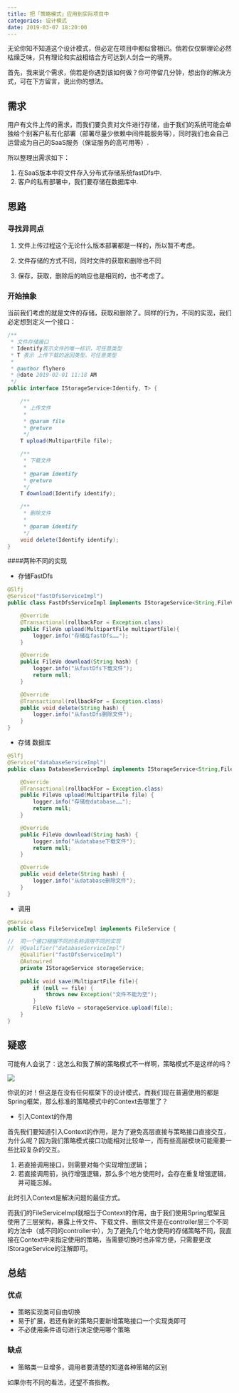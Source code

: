 ```yaml
---
title: 把「策略模式」应用到实际项目中
categories: 设计模式
date: 2019-03-07 18:20:00
---
```


无论你知不知道这个设计模式，但必定在项目中都似曾相识。倘若仅仅聊理论必然枯燥乏味，只有理论和实战相结合方可达到人剑合一的境界。

<!--more-->

首先，我来说个需求，倘若是你遇到该如何做？你可停留几分钟，想出你的解决方式，可在下方留言，说出你的想法。

## 需求

用户有文件上传的需求，而我们要负责对文件进行存储，由于我们的系统可能会单独给个别客户私有化部署（部署尽量少依赖中间件能服务等），同时我们也会自己运营成为自己的SaaS服务（保证服务的高可用等）.

所以整理出需求如下：

1. 在SaaS版本中将文件存入分布式存储系统fastDfs中.
2. 客户的私有部署中，我们要存储在数据库中.

## 思路

###  寻找异同点

1. 文件上传过程这个无论什么版本部署都是一样的，所以暂不考虑。 

2. 文件存储的方式不同，同时文件的获取和删除也不同

3. 保存，获取，删除后的响应也是相同的，也不考虑了。

### 开始抽象

当前我们考虑的就是文件的存储，获取和删除了。同样的行为，不同的实现，我们必定想到定义一个接口：

```java
/**
 * 文件存储接口
 * Identify表示文件的唯一标识，可任意类型
 * T 表示 上传下载的返回类型，可任意类型
 *
 * @author flyhero
 * @date 2019-02-01 11:18 AM
 */
public interface IStorageService<Identify, T> {

    /**
     * 上传文件
     *
     * @param file
     * @return
     */
    T upload(MultipartFile file);

    /**
     * 下载文件
     *
     * @param identify
     * @return
     */
    T download(Identify identify);

    /**
     * 删除文件
     *
     * @param identify
     */
    void delete(Identify identify);
}
```

####两种不同的实现

- 存储FastDfs

```java
@Slfj
@Service("fastDfsServiceImpl")
public class FastDfsServiceImpl implements IStorageService<String,FileVo> {

    @Override
    @Transactional(rollbackFor = Exception.class)
    public FileVo upload(MultipartFile multipartFile){
        logger.info("存储在fastDfs……");
    }

    @Override
    public FileVo download(String hash) {
        logger.info("从fastDfs下载文件");
        return null;
    }

    @Override
    @Transactional(rollbackFor = Exception.class)
    public void delete(String hash) {
        logger.info("从fastDfs删除文件");
    }
}

```

- 存储 数据库

```java
@Slfj
@Service("databaseServiceImpl")
public class DatabaseServiceImpl implements IStorageService<String,FileVo> {

    @Override
    @Transactional(rollbackFor = Exception.class)
    public FileVo upload(MultipartFile file) {
        logger.info("存储在database……");
        return null;
    }

    @Override
    public FileVo download(String hash) {
        logger.info("从database下载文件");
        return null;
    }

    @Override
    public void delete(String hash) {
        logger.info("从database删除文件");
    }
}
```

- 调用

```java
@Service
public class FileServiceImpl implements FileService {

//  同一个接口根据不同的名称调用不同的实现
//  @Qualifier("databaseServiceImpl")
    @Qualifier("fastDfsServiceImpl")
    @Autowired
    private IStorageService storageService;
  
    public void save(MultipartFile file){
        if (null == file) {
            throws new Exception("文件不能为空");
        }
        FileVo fileVo = storageService.upload(file);
    }
}
```

## 疑惑

可能有人会说了：这怎么和我了解的策略模式不一样啊，策略模式不是这样的吗？

![](http://www.runoob.com/wp-content/uploads/2014/08/strategy_pattern_uml_diagram.jpg)


你说的对！但这是在没有任何框架下的设计模式，而我们现在普遍使用的都是Spring框架，那么标准的策略模式中的Context去哪里了？

- 引入Context的作用

首先我们要知道引入Context的作用，是为了避免高层直接与策略接口直接交互，为什么呢？因为我们策略模式接口功能相对比较单一，而有些高层模块可能需要一些比较复杂的交互。
1. 若直接调用接口，则需要对每个实现增加逻辑；
2. 若直接调用前，执行增强逻辑，那么多个地方使用时，会存在重复增强逻辑，并可能忘掉。

此时引入Context是解决问题的最佳方式。

而我们的FileServiceImpl就相当于Context的作用，由于我们使用Spring框架且使用了三层架构，暴露上传文件、下载文件、删除文件是在controller层三个不同的方法中（或不同的controller中），为了避免几个地方使用的存储策略不同，我直接在Context中来指定使用的策略，当需要切换时也非常方便，只需要更改IStorageService的注解即可。


## 总结

### 优点
- 策略实现类可自由切换
- 易于扩展，若还有新的策略只要新增策略接口一个实现类即可
- 不必使用条件语句进行决定使用哪个策略

### 缺点
- 策略类一旦增多，调用者要清楚的知道各种策略的区别


如果你有不同的看法，还望不吝指教。


